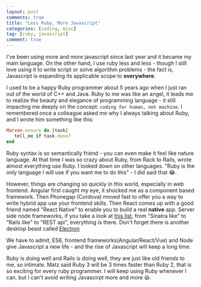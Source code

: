 ```yaml
---
layout: post
comments: true
title: "Less Ruby, More Javascript"
categories: [coding, misc]
tag: [ruby, javascript]
comment: true
---
```


I've been using more and more javascript since last year and it became my main language. On the other hand, I use ruby less and less - though I still love using it to write script or solve algorithm problems - the fact is, Javascript is expanding its applicable scope to **everywhere**.

I used to be a happy Ruby programmer about 5 years ago when I just ran out of the world of C++ and Java. Ruby to me was like an angel, it leads me to realize the beauty and elegance of programming language - it still impacting me deeply on the concept: `coding for human, not machine`. I remembered once a colleague asked me why I always talking about Ruby, and I wrote him something like this:

```Ruby
Marven.ensure do |task|
   tell_me if task.done?
end
```

Ruby syntax is so semantically friend - you can even make it feel like nature language. At that time I was so crazy about Ruby, from Rack to Rails, wrote almost everything use Ruby. I looked down on other languages. "Ruby is the only language I will use if you want me to do this" - I did said that 😂.

However, things are changing so quickly in this world, especially in web frontend. Angular first caught my eye, it shocked me as a component based framework. Then Phonegap (Cordova) moved fast to offer you a way to write hybrid app use your frontend skills. Then React comes up with a good friend named "React Native" to enable you to build a real **native** app. Server side node frameworks, if you take a look at [this list](http://nodeframework.com/), from "Sinatra like" to "Rails like" to "REST api", everything is there. Don't forget there is another desktop beast called [Electron](https://electronjs.org/)

We have to admit, ES6, frontend frameworks(Angular/React/Vue) and Node give Javascript a new life - and the rise of Javascript will keep a long time.

Ruby is doing well and Rails is doing well, they are just like old friends to me, so intimate. Matz said Ruby 3 will be 3 times faster than Ruby 2, that is so exciting for every ruby programmer. I will keep using Ruby whenever I can, but I can't avoid writing Javascirpt more and more 😃.
